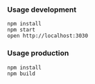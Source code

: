 
### Usage development

```
npm install
npm start
open http://localhost:3030
```

### Usage production

```
npm install
npm build
```
